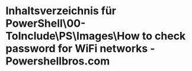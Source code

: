 # Inhaltsverzeichnis für PowerShell\00-ToInclude\PS\Images\How to check password for WiFi networks - Powershellbros.com


